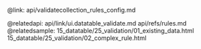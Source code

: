 @link: api/validatecollection_rules_config.md

@relatedapi:
	api/link/ui.datatable_validate.md
    api/refs/rules.md
@relatedsample:
	15_datatable/25_validation/01_existing_data.html  
	15_datatable/25_validation/02_complex_rule.html 